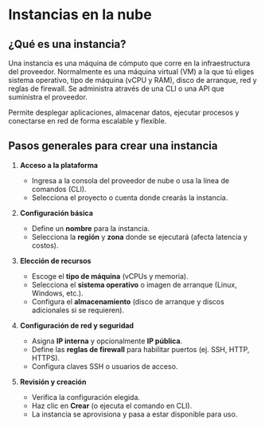 # Instancias en la nube

## ¿Qué es una instancia?

Una instancia es una máquina de cómputo que corre en la infraestructura del proveedor. Normalmente es una máquina virtual (VM) a la que tú eliges sistema operativo, tipo de máquina (vCPU y RAM), disco de arranque, red y reglas de firewall. Se administra através de una CLI o una API que suministra el proveedor.

Permite desplegar aplicaciones, almacenar datos, ejecutar procesos y conectarse en red de forma escalable y flexible.

## Pasos generales para crear una instancia

1. **Acceso a la plataforma**  
   - Ingresa a la consola del proveedor de nube o usa la línea de comandos (CLI).  
   - Selecciona el proyecto o cuenta donde crearás la instancia.  

2. **Configuración básica**  
   - Define un **nombre** para la instancia.  
   - Selecciona la **región** y **zona** donde se ejecutará (afecta latencia y costos).  

3. **Elección de recursos**  
   - Escoge el **tipo de máquina** (vCPUs y memoria).  
   - Selecciona el **sistema operativo** o imagen de arranque (Linux, Windows, etc.).  
   - Configura el **almacenamiento** (disco de arranque y discos adicionales si se requieren).  

4. **Configuración de red y seguridad**  
   - Asigna **IP interna** y opcionalmente **IP pública**.  
   - Define las **reglas de firewall** para habilitar puertos (ej. SSH, HTTP, HTTPS).  
   - Configura claves SSH o usuarios de acceso.  

5. **Revisión y creación**  
   - Verifica la configuración elegida.  
   - Haz clic en **Crear** (o ejecuta el comando en CLI).  
   - La instancia se aprovisiona y pasa a estar disponible para uso.  
